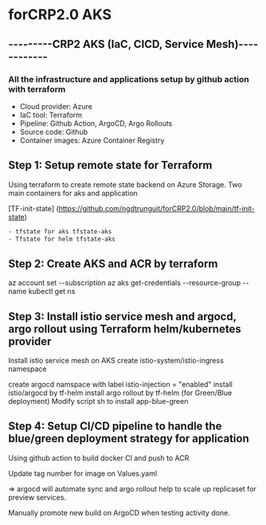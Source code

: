 # **forCRP2.0 AKS**
## ---------CRP2 AKS (IaC, CICD, Service Mesh)------------ ##

### All the infrastructure and applications setup by github action with terraform

- Cloud provider: Azure
- IaC tool: Terraform
- Pipeline: Github Action, ArgoCD, Argo Rollouts
- Source code: Github
- Container images: Azure Container Registry 

## Step 1: Setup remote state for Terraform
Using terraform to create remote state backend on Azure Storage. Two main containers for aks and application

[TF-init-state] (https://github.com/ngdtrunguit/forCRP2.0/blob/main/tf-init-state)

```sh
- tfstate for aks tfstate-aks
- Tfstate for helm tfstate-aks
``` 

## Step 2: Create AKS and ACR by terraform

az account set --subscription az aks get-credentials --resource-group --name kubectl get ns


## Step 3: Install istio service mesh and argocd, argo rollout using Terraform helm/kubernetes provider
 

Install istio service mesh on AKS
create istio-system/istio-ingress namespace 

create argocd namspace with label istio-injection = "enabled"
install istio/argocd by tf-helm
install argo rollout by tf-helm (for Green/Blue deployment)
Modify script sh to install app-blue-green




## Step 4: Setup CI/CD pipeline to handle the blue/green deployment strategy for application

Using github action to build docker CI and push to ACR

Update tag number for image on Values.yaml 

=> argocd will automate sync and argo rollout help to scale up replicaset for preview services.

Manually promote new build on ArgoCD when testing activity done. 
